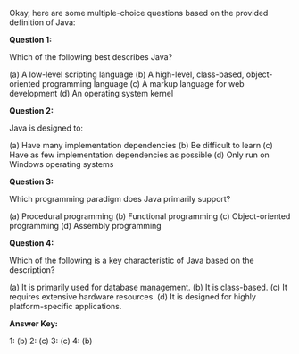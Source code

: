 Okay, here are some multiple-choice questions based on the provided definition of Java:

**Question 1:**

Which of the following best describes Java?

(a) A low-level scripting language
(b) A high-level, class-based, object-oriented programming language
(c) A markup language for web development
(d) An operating system kernel

**Question 2:**

Java is designed to:

(a) Have many implementation dependencies
(b) Be difficult to learn
(c) Have as few implementation dependencies as possible
(d) Only run on Windows operating systems

**Question 3:**

Which programming paradigm does Java primarily support?

(a) Procedural programming
(b) Functional programming
(c) Object-oriented programming
(d) Assembly programming

**Question 4:**

Which of the following is a key characteristic of Java based on the description?

(a) It is primarily used for database management.
(b) It is class-based.
(c) It requires extensive hardware resources.
(d) It is designed for highly platform-specific applications.

**Answer Key:**

1: (b)
2: (c)
3: (c)
4: (b)
